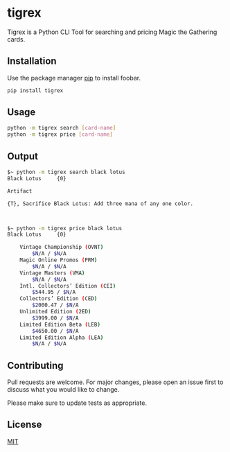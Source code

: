 # tigrex

Tigrex is a Python CLI Tool for searching and pricing Magic the Gathering cards.

## Installation

Use the package manager [pip](https://pip.pypa.io/en/stable/) to install foobar.

```bash
pip install tigrex
```

## Usage

```bash
python -m tigrex search [card-name]
python -m tigrex price [card-name]
```

## Output
```bash
$~ python -m tigrex search black lotus
Black Lotus		{0}

Artifact

{T}, Sacrifice Black Lotus: Add three mana of any one color.



$~ python -m tigrex price black lotus
Black Lotus		{0}

	Vintage Championship (OVNT)
		$N/A / $N/A
	Magic Online Promos (PRM)
		$N/A / $N/A
	Vintage Masters (VMA)
		$N/A / $N/A
	Intl. Collectors’ Edition (CEI)
		$544.95 / $N/A
	Collectors’ Edition (CED)
		$2000.47 / $N/A
	Unlimited Edition (2ED)
		$3999.00 / $N/A
	Limited Edition Beta (LEB)
		$4650.00 / $N/A
	Limited Edition Alpha (LEA)
		$N/A / $N/A
```

## Contributing
Pull requests are welcome. For major changes, please open an issue first to discuss what you would like to change.

Please make sure to update tests as appropriate.

## License
[MIT](https://choosealicense.com/licenses/mit/)